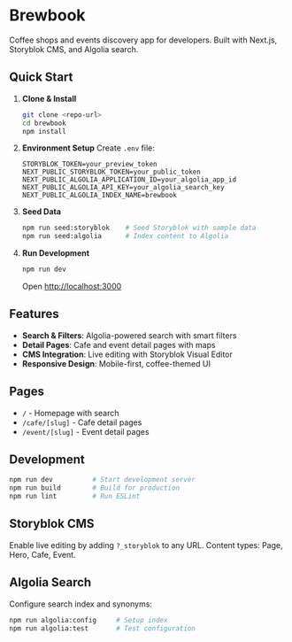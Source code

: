 # Brewbook

Coffee shops and events discovery app for developers. Built with Next.js, Storyblok CMS, and Algolia search.

## Quick Start

1. **Clone & Install**

   ```bash
   git clone <repo-url>
   cd brewbook
   npm install
   ```

2. **Environment Setup**
   Create `.env` file:

   ```env
   STORYBLOK_TOKEN=your_preview_token
   NEXT_PUBLIC_STORYBLOK_TOKEN=your_public_token
   NEXT_PUBLIC_ALGOLIA_APPLICATION_ID=your_algolia_app_id
   NEXT_PUBLIC_ALGOLIA_API_KEY=your_algolia_search_key
   NEXT_PUBLIC_ALGOLIA_INDEX_NAME=brewbook
   ```

3. **Seed Data**

   ```bash
   npm run seed:storyblok    # Seed Storyblok with sample data
   npm run seed:algolia      # Index content to Algolia
   ```

4. **Run Development**
   ```bash
   npm run dev
   ```
   Open [http://localhost:3000](http://localhost:3000)

## Features

- **Search & Filters**: Algolia-powered search with smart filters
- **Detail Pages**: Cafe and event detail pages with maps
- **CMS Integration**: Live editing with Storyblok Visual Editor
- **Responsive Design**: Mobile-first, coffee-themed UI

## Pages

- `/` - Homepage with search
- `/cafe/[slug]` - Cafe detail pages
- `/event/[slug]` - Event detail pages

## Development

```bash
npm run dev          # Start development server
npm run build        # Build for production
npm run lint         # Run ESLint
```

## Storyblok CMS

Enable live editing by adding `?_storyblok` to any URL. Content types: Page, Hero, Cafe, Event.

## Algolia Search

Configure search index and synonyms:

```bash
npm run algolia:config     # Setup index
npm run algolia:test       # Test configuration
```
